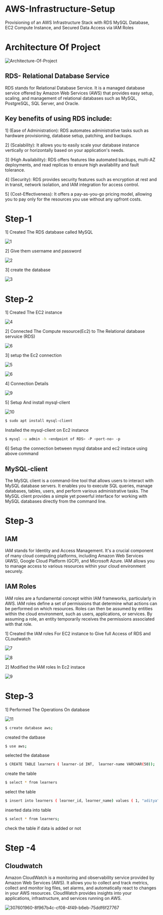 # AWS-Infrastructure-Setup
Provisioning of an AWS Infrastructure Stack with RDS MySQL Database, EC2 Compute Instance, and Secured Data Access via IAM Roles 
# Architecture Of Project 

![Architecture-Of-Project](https://github.com/AdityaAgasti07/AWS-Infrastructure-Setup/assets/159541012/698afe46-70bd-4a3b-a2f6-18d2e6621803)


## RDS- Relational Database Service
RDS stands for Relational Database Service. It is a managed database service offered by Amazon Web Services (AWS) that provides easy setup, scaling, and management of relational databases such as MySQL, PostgreSQL, SQL Server, and Oracle.
## Key benefits of using RDS include:
1] (Ease of Administration): RDS automates administrative tasks such as hardware provisioning, database setup, patching, and backups.

2] (Scalability): It allows you to easily scale your database instance vertically or horizontally based on your application's needs.

3] (High Availability): RDS offers features like automated backups, multi-AZ deployments, and read replicas to ensure high availability and fault tolerance.

4] (Security): RDS provides security features such as encryption at rest and in transit, network isolation, and IAM integration for access control.

5] (Cost-Effectiveness): It offers a pay-as-you-go pricing model, allowing you to pay only for the resources you use without any upfront costs.

# Step-1


1] Created The RDS database called MySQL

![1](https://github.com/pranavsk313/Infra-setup-AWS/assets/122976840/296da71d-93b3-4920-812b-0a924a8000c4)


2] Give them username and password


![2](https://github.com/pranavsk313/Infra-setup-AWS/assets/122976840/501dfcab-6ac7-4d4c-84a3-9f3b9fd67184)



3] create the database 


![3](https://github.com/pranavsk313/Infra-setup-AWS/assets/122976840/2125c7e6-1384-44f1-afb3-643d3a8b45cb)


# Step-2 

1] Created The EC2 instance 

![4](https://github.com/pranavsk313/Infra-setup-AWS/assets/122976840/c7add2e4-a983-4f93-8874-67c40f88f46b)


2] Connected The Compute resource(Ec2) to The Relational database servuice (RDS)


![6](https://github.com/AdityaAgasti007/AWS-Infrastructure-Setup/assets/159541012/971284a7-c340-460e-a057-921e8efe4915)


3] setup the Ec2 connection 

![5](https://github.com/pranavsk313/Infra-setup-AWS/assets/122976840/b5ed607f-ec6f-4643-95c2-309498e82cf6)


![6](https://github.com/pranavsk313/Infra-setup-AWS/assets/122976840/664407b9-509d-49f6-b396-a42649e3f73d)


4] Connection Details 


![9](https://github.com/AdityaAgasti007/AWS-Infrastructure-Setup/assets/159541012/7c7f0da2-2478-40ca-ba65-417775fda8ea)


5] Setup And install mysql-client


![10](https://github.com/pranavsk313/Infra-setup-AWS/assets/122976840/a32685c8-f7b3-42ac-8699-7a1527f42c89)

```bash
$ sudo apt install mysql-client
```
Installed the mysql-client on Ec2 instance 
```bash
$ mysql -u admin -h <endpoint of RDS> -P <port-no> -p
```
6] Setup the connection between mysql databse and ec2 instace using above command

## MySQL-client

The MySQL client is a command-line tool that allows users to interact with MySQL database servers. It enables you to execute SQL queries, manage databases, tables, users, and perform various administrative tasks. The MySQL client provides a simple yet powerful interface for working with MySQL databases directly from the command line.

# Step-3 

## IAM 
IAM stands for Identity and Access Management. It's a crucial component of many cloud computing platforms, including Amazon Web Services (AWS), Google Cloud Platform (GCP), and Microsoft Azure. IAM allows you to manage access to various resources within your cloud environment securely.

## IAM Roles
IAM roles are a fundamental concept within IAM frameworks, particularly in AWS. IAM roles define a set of permissions that determine what actions can be performed on which resources. Roles can then be assumed by entities within the cloud environment, such as users, applications, or services. By assuming a role, an entity temporarily receives the permissions associated with that role.

1] Created the IAM roles For EC2 instance to Give full Access of RDS and CLoudwatch


![7](https://github.com/pranavsk313/Infra-setup-AWS/assets/122976840/c1d6bd4e-ed6a-4ca2-a4bc-600fe724efe6)


![8](https://github.com/pranavsk313/Infra-setup-AWS/assets/122976840/8b7486dd-fc6d-44e2-ba0f-b2e4376e15ef)

2] Modified the IAM roles In Ec2 instace 


![9](https://github.com/pranavsk313/Infra-setup-AWS/assets/122976840/25056b66-b20c-4e65-8669-c7174abe1905)



# Step-3

1] Performed The Operations On database 



![11](https://github.com/pranavsk313/Infra-setup-AWS/assets/122976840/c8829f19-947c-442f-9c4e-2be6d0314191)

```bash
$ create database aws;
```
created the datbase 
```bash
$ use aws;
```
selected the database 
```bash
$ CREATE TABLE learners ( learner-id INT,  learner-name VARCHAR(50));
```
create the table 
```bash
$ select * from learners
```
select the table 
```bash
$ insert into learners ( learner_id, learner_name) values ( 1, "aditya" );
```
inserted data into table 
```bash
$ select * from learners;
```
check the table if data is added or not 

# Step -4 
## Cloudwatch

Amazon CloudWatch is a monitoring and observability service provided by Amazon Web Services (AWS). It allows you to collect and track metrics, collect and monitor log files, set alarms, and automatically react to changes in your AWS resources. CloudWatch provides insights into your applications, infrastructure, and services running on AWS.


![307601960-8f967b4c-cf08-4f49-b6eb-75ddf6f27767](https://github.com/pranavsk313/Infra-setup-AWS/assets/122976840/95e03428-17f7-45a1-a267-670203386694)








